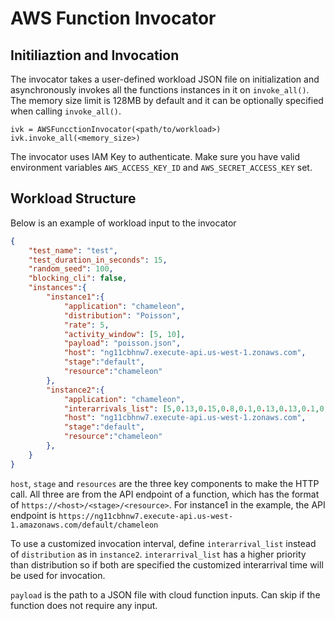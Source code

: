# AWS Function Invocator
## Initiliaztion and Invocation
The invocator takes a user-defined workload JSON file on initialization and asynchronously invokes all the functions instances in it on `invoke_all()`. The memory size limit is 128MB by default and it can be optionally specified when calling `invoke_all()`.
```
ivk = AWSFuncctionInvocator(<path/to/workload>)
ivk.invoke_all(<memory_size>)
```
The invocator uses IAM Key to authenticate. Make sure you have valid environment variables `AWS_ACCESS_KEY_ID` and `AWS_SECRET_ACCESS_KEY` set.
## Workload Structure
Below is an example of workload input to the invocator
``` json
{                                                          
    "test_name": "test",
    "test_duration_in_seconds": 15,
    "random_seed": 100,
    "blocking_cli": false,
    "instances":{
        "instance1":{
            "application": "chameleon",
            "distribution": "Poisson",
            "rate": 5,
            "activity_window": [5, 10],
            "payload": "poisson.json",
            "host": "ng11cbhnw7.execute-api.us-west-1.zonaws.com",
            "stage":"default",
            "resource":"chameleon"
        },
        "instance2":{
            "application": "chameleon",
            "interarrivals_list": [5,0.13,0.15,0.8,0.1,0.13,0.13,0.1,0.4],
            "host": "ng11cbhnw7.execute-api.us-west-1.zonaws.com",
            "stage":"default",
            "resource":"chameleon"
        },
    }
}
```

`host`, `stage` and `resources` are the three key components to make the HTTP call. All three are from the API endpoint of a function, which has the format of `https://<host>/<stage>/<resource>`. For instance1 in the example, the API endpoint is `https://ng11cbhnw7.execute-api.us-west-1.amazonaws.com/default/chameleon` 

To use a customized invocation interval, define `interarrival_list` instead of `distribution` as in `instance2`. `interarrival_list` has a higher priority than distribution so if both are specified the customized interarrival time will be used for invocation.

`payload` is the path to a JSON file with cloud function inputs. Can skip if the function does not require any input.

